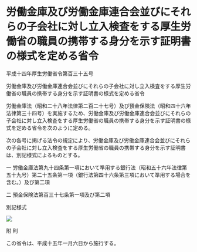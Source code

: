 # 労働金庫及び労働金庫連合会並びにそれらの子会社に対し立入検査をする厚生労働省の職員の携帯する身分を示す証明書の様式を定める省令

平成十四年厚生労働省令第百三十五号

労働金庫及び労働金庫連合会並びにそれらの子会社に対し立入検査をする厚生労働省の職員の携帯する身分を示す証明書の様式を定める省令

労働金庫法（昭和二十八年法律第二百二十七号）及び預金保険法（昭和四十六年法律第三十四号）を実施するため、労働金庫及び労働金庫連合会並びにそれらの子会社に対し立入検査をする厚生労働省の職員の携帯する身分を示す証明書の様式を定める省令を次のように定める。

次の各号に掲げる法令の規定により、労働金庫及び労働金庫連合会並びにそれらの子会社に対し立入検査をする厚生労働省の職員の携帯する身分を示す証明書は、別記様式によるものとする。

一 労働金庫法第九十四条第一項において準用する銀行法（昭和五十六年法律第五十九号）第二十五条第一項（銀行法第四十六条第三項において準用する場合を含む。）及び第二項

二 預金保険法第百三十七条第一項及び第二項

別記様式

![](/./pict/H14F19001000135-001.jpg)

附 則

この省令は、平成十五年一月六日から施行する。
